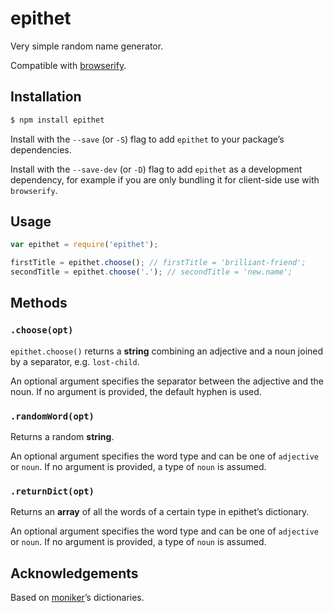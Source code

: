 # epithet

Very simple random name generator.

Compatible with [browserify](https://www.npmjs.com/package/browserify).

## Installation

```sh
$ npm install epithet
```
Install with the `--save` (or `-S`) flag to add `epithet` to your package’s dependencies.

Install with the `--save-dev` (or `-D`) flag to add `epithet` as a development dependency, for example if you are only bundling it for client-side use with `browserify`.

## Usage

```js
var epithet = require('epithet');

firstTitle = epithet.choose(); // firstTitle = 'brilliant-friend';
secondTitle = epithet.choose('.'); // secondTitle = 'new.name';
```

## Methods

### `.choose(opt)`

`epithet.choose()` returns a **string** combining an adjective and a noun joined by a separator, e.g. `lost-child`.

An optional argument specifies the separator between the adjective and the noun. If no argument is provided, the default hyphen is used.

### `.randomWord(opt)`

Returns a random **string**.

An optional argument specifies the word type and can be one of `adjective` or `noun`. If no argument is provided, a type of `noun` is assumed.

### `.returnDict(opt)`

Returns an **array** of all the words of a certain type in epithet’s dictionary.

An optional argument specifies the word type and can be one of `adjective` or `noun`. If no argument is provided, a type of `noun` is assumed.

## Acknowledgements

Based on [moniker](https://github.com/weaver/moniker/)’s dictionaries.
